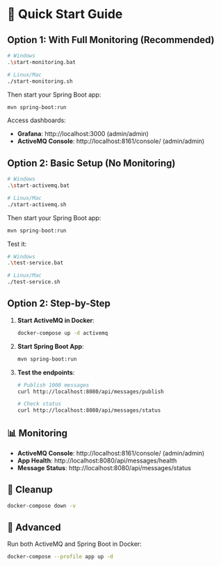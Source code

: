 # 🚀 Quick Start Guide

## Option 1: With Full Monitoring (Recommended)

```bash
# Windows
.\start-monitoring.bat

# Linux/Mac
./start-monitoring.sh
```

Then start your Spring Boot app:

```bash
mvn spring-boot:run
```

Access dashboards:

- **Grafana**: http://localhost:3000 (admin/admin)
- **ActiveMQ Console**: http://localhost:8161/console/ (admin/admin)

## Option 2: Basic Setup (No Monitoring)

```bash
# Windows
.\start-activemq.bat

# Linux/Mac
./start-activemq.sh
```

Then start your Spring Boot app:

```bash
mvn spring-boot:run
```

Test it:

```bash
# Windows
.\test-service.bat

# Linux/Mac
./test-service.sh
```

## Option 2: Step-by-Step

1. **Start ActiveMQ in Docker**:

   ```bash
   docker-compose up -d activemq
   ```

2. **Start Spring Boot App**:

   ```bash
   mvn spring-boot:run
   ```

3. **Test the endpoints**:

   ```bash
   # Publish 1000 messages
   curl http://localhost:8080/api/messages/publish

   # Check status
   curl http://localhost:8080/api/messages/status
   ```

## 📊 Monitoring

- **ActiveMQ Console**: http://localhost:8161/console/ (admin/admin)
- **App Health**: http://localhost:8080/api/messages/health
- **Message Status**: http://localhost:8080/api/messages/status

## 🧹 Cleanup

```bash
docker-compose down -v
```

## 🔧 Advanced

Run both ActiveMQ and Spring Boot in Docker:

```bash
docker-compose --profile app up -d
```
